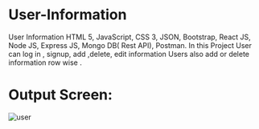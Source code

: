 # User-Information
User Information  HTML 5, JavaScript, CSS 3, JSON, Bootstrap, React JS, Node JS, Express JS, Mongo DB( Rest API), Postman.  In this Project User can log in , signup, add ,delete, edit information Users also add or delete information row wise .


# Output Screen:


![user](https://user-images.githubusercontent.com/110092134/182041498-217f23d6-5a81-4811-ac9b-9c826d4a7247.png)
